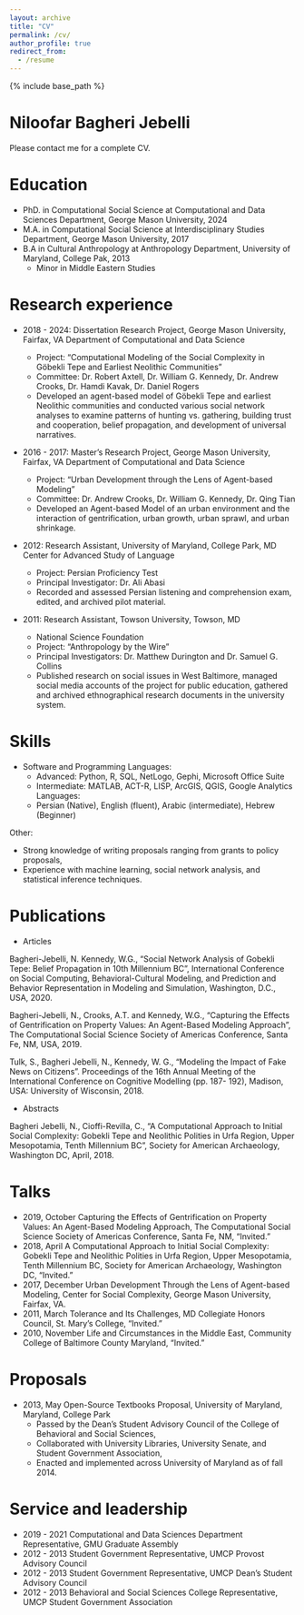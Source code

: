 ```yaml
---
layout: archive
title: "CV"
permalink: /cv/
author_profile: true
redirect_from:
  - /resume
---
```


{% include base_path %}


Niloofar Bagheri Jebelli
======

Please contact me for a complete CV.

Education
======
* PhD. in Computational Social Science at Computational and Data Sciences Department, George Mason University, 2024
* M.A. in Computational Social Science at Interdisciplinary Studies Department, George Mason University, 2017
* B.A in Cultural Anthropology at Anthropology Department, University of Maryland, College Pak, 2013
  * Minor in Middle Eastern Studies

Research experience
======
* 2018 - 2024: Dissertation Research Project, George Mason University, Fairfax, VA
Department of Computational and Data Science
  * Project: “Computational Modeling of the Social Complexity in Göbekli Tepe and Earliest Neolithic Communities”
  * Committee: Dr. Robert Axtell, Dr. William G. Kennedy, Dr. Andrew Crooks, Dr. Hamdi Kavak, Dr. Daniel Rogers
  * Developed an agent-based model of Göbekli Tepe and earliest Neolithic communities and conducted various social network analyses to examine patterns of hunting vs. gathering, building trust and cooperation, belief propagation, and development of universal narratives.

* 2016 - 2017: Master’s Research Project, George Mason University, Fairfax, VA
Department of Computational and Data Science
  * Project: “Urban Development through the Lens of Agent-based Modeling”
  * Committee: Dr. Andrew Crooks, Dr. William G. Kennedy, Dr. Qing Tian
  * Developed an Agent-based Model of an urban environment and the interaction of gentrification, urban growth, urban sprawl, and urban shrinkage.
  

* 2012: Research Assistant, University of Maryland, College Park, MD
Center for Advanced Study of Language
  * Project: Persian Proficiency Test
  * Principal Investigator: Dr. Ali Abasi
  * Recorded and assessed Persian listening and comprehension exam, edited, and archived pilot material. 

* 2011: Research Assistant, Towson University, Towson, MD
  * National Science Foundation
  * Project: “Anthropology by the Wire”
  * Principal Investigators: Dr. Matthew Durington and Dr. Samuel G. Collins
  * Published research on social issues in West Baltimore, managed social media accounts of the project for public education, gathered and archived ethnographical research documents in the university system.


Skills
======
* Software and Programming Languages:
  * Advanced: Python, R, SQL, NetLogo, Gephi, Microsoft Office Suite
  * Intermediate: MATLAB, ACT-R, LISP, ArcGIS, QGIS, Google Analytics
Languages: 
  * Persian (Native), English (fluent), Arabic (intermediate), Hebrew (Beginner)

Other:
  * Strong knowledge of writing proposals ranging from grants to policy proposals,
  * Experience with machine learning, social network analysis, and statistical inference techniques.


Publications
======
* Articles

Bagheri-Jebelli, N. Kennedy, W.G., “Social Network Analysis of Gobekli Tepe: Belief Propagation in 10th
Millennium BC”, International Conference on Social Computing, Behavioral-Cultural Modeling, and
Prediction and Behavior Representation in Modeling and Simulation, Washington, D.C., USA, 2020.

Bagheri-Jebelli, N., Crooks, A.T. and Kennedy, W.G., “Capturing the Effects of Gentrification on
Property Values: An Agent-Based Modeling Approach”, The Computational Social Science Society of
Americas Conference, Santa Fe, NM, USA, 2019.

Tulk, S., Bagheri Jebelli, N., Kennedy, W. G., “Modeling the Impact of Fake News on Citizens”.
Proceedings of the 16th Annual Meeting of the International Conference on Cognitive Modelling (pp. 187-
192), Madison, USA: University of Wisconsin, 2018.

* Abstracts

Bagheri Jebelli, N., Cioffi-Revilla, C., “A Computational Approach to Initial Social Complexity: Gobekli
Tepe and Neolithic Polities in Urfa Region, Upper Mesopotamia, Tenth Millennium BC”, Society for
American Archaeology, Washington DC, April, 2018.


Talks
======

* 2019, October Capturing the Effects of Gentrification on Property Values: An Agent-Based Modeling Approach, The Computational Social Science Society of Americas Conference, Santa Fe, NM, “Invited.”
* 2018, April A Computational Approach to Initial Social Complexity: Gobekli Tepe and Neolithic Polities in Urfa Region, Upper Mesopotamia, Tenth Millennium BC, Society for American Archaeology, Washington DC, “Invited.”
* 2017, December Urban Development Through the Lens of Agent-based Modeling, Center for Social Complexity, George Mason University, Fairfax, VA.
* 2011, March Tolerance and Its Challenges, MD Collegiate Honors Council, St. Mary’s College, “Invited.”
* 2010, November Life and Circumstances in the Middle East, Community College of Baltimore County Maryland, “Invited.”

Proposals
======

* 2013, May Open-Source Textbooks Proposal, University of Maryland, Maryland, College Park
  * Passed by the Dean’s Student Advisory Council of the College of Behavioral and Social Sciences,
  * Collaborated with University Libraries, University Senate, and Student Government Association,
  * Enacted and implemented across University of Maryland as of fall 2014.  


Service and leadership
======
* 2019 - 2021 Computational and Data Sciences Department Representative, GMU Graduate Assembly
* 2012 - 2013 Student Government Representative, UMCP Provost Advisory Council
* 2012 - 2013 Student Government Representative, UMCP Dean’s Student Advisory Council
* 2012 - 2013 Behavioral and Social Sciences College Representative, UMCP Student Government Association
